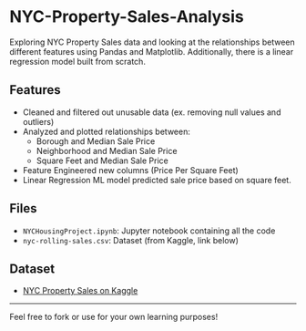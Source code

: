 # NYC-Property-Sales-Analysis
Exploring NYC Property Sales data and looking at the relationships between different features using Pandas and Matplotlib. Additionally, there is a linear regression model built from scratch.

## Features
- Cleaned and filtered out unusable data (ex. removing null values and outliers)
- Analyzed and plotted relationships between:
  - Borough and Median Sale Price
  - Neighborhood and Median Sale Price
  - Square Feet and Median Sale Price
- Feature Engineered new columns (Price Per Square Feet)
- Linear Regression ML model predicted sale price based on square feet.

## Files
- `NYCHousingProject.ipynb`: Jupyter notebook containing all the code
- `nyc-rolling-sales.csv`: Dataset (from Kaggle, link below)

## Dataset
- [NYC Property Sales on Kaggle](https://www.kaggle.com/datasets/new-york-city/nyc-property-sales)

---

Feel free to fork or use for your own learning purposes!

 
